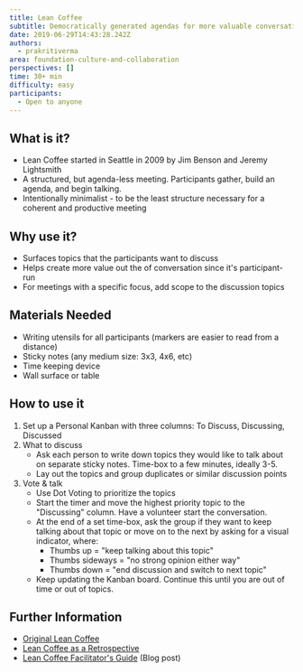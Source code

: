 ```yaml
---
title: Lean Coffee
subtitle: Democratically generated agendas for more valuable conversations
date: 2019-06-29T14:43:28.242Z
authors:
  - prakritiverma
area: foundation-culture-and-collaboration
perspectives: []
time: 30+ min
difficulty: easy
participants:
  - Open to anyone
---
```

## What is it?

* Lean Coffee started in Seattle in 2009 by Jim Benson and Jeremy Lightsmith
* A structured, but agenda-less meeting.  Participants gather, build an agenda, and begin talking.
* Intentionally minimalist - to be the least structure necessary for a coherent and productive meeting

## Why use it?

* Surfaces topics that the participants want to discuss
* Helps create more value out the of conversation since it's participant-run
* For meetings with a specific focus, add scope to the discussion topics

## Materials Needed

* Writing utensils for all participants (markers are easier to read from a distance)
* Sticky notes (any medium size: 3x3, 4x6, etc)
* Time keeping device
* Wall surface or table

## How to use it

1. Set up a Personal Kanban with three columns: To Discuss, Discussing, Discussed
2. What to discuss
   * Ask each person to write down topics they would like to talk about on separate sticky notes.  Time-box to a few minutes, ideally 3-5.
   * Lay out the topics and group duplicates or similar discussion points
3. Vote & talk
   * Use Dot Voting to prioritize the topics
   * Start the timer and move the highest priority topic to the "Discussing" column.  Have a volunteer start the conversation.
   * At the end of a set time-box, ask the group if they want to keep talking about that topic or move on to the next by asking for a visual indicator, where:
     * Thumbs up = "keep talking about this topic"
     * Thumbs sideways = "no strong opinion either way"
     * Thumbs down = "end discussion and switch to next topic"
   * Keep updating the Kanban board.  Continue this until you are out of time or out of topics.

## Further Information

* [Original Lean Coffee](http://leancoffee.org/)
* [Lean Coffee as a Retrospective](https://www.retrium.com/resources/techniques/lean-coffee)
* [Lean Coffee Facilitator's Guide](https://medium.com/agile-outside-the-box/lean-coffee-facilitator-s-guide-d79d9f13d0a9) (Blog post)

